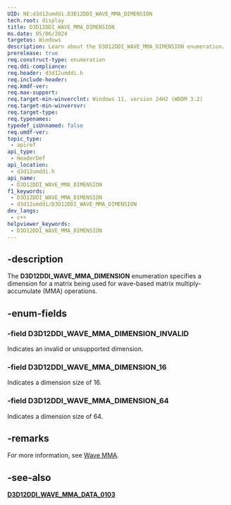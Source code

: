 ```yaml
---
UID: NE:d3d12umddi.D3D12DDI_WAVE_MMA_DIMENSION
tech.root: display
title: D3D12DDI_WAVE_MMA_DIMENSION
ms.date: 05/06/2024
targetos: Windows
description: Learn about the D3D12DDI_WAVE_MMA_DIMENSION enumeration.
prerelease: true
req.construct-type: enumeration
req.ddi-compliance: 
req.header: d3d12umddi.h
req.include-header: 
req.kmdf-ver: 
req.max-support: 
req.target-min-winverclnt: Windows 11, version 24H2 (WDDM 3.2)
req.target-min-winversvr: 
req.target-type: 
req.typenames: 
typedef_isUnnamed: false
req.umdf-ver: 
topic_type:
 - apiref
api_type:
 - HeaderDef
api_location:
 - d3d12umddi.h
api_name:
 - D3D12DDI_WAVE_MMA_DIMENSION
f1_keywords:
 - D3D12DDI_WAVE_MMA_DIMENSION
 - d3d12umddi/D3D12DDI_WAVE_MMA_DIMENSION
dev_langs:
 - c++
helpviewer_keywords:
 - D3D12DDI_WAVE_MMA_DIMENSION
---
```


## -description

The **D3D12DDI_WAVE_MMA_DIMENSION** enumeration specifies a dimension for a matrix being used for wave-based matrix multiply-accumulate (MMA) operations.

## -enum-fields

### -field D3D12DDI_WAVE_MMA_DIMENSION_INVALID

Indicates an invalid or unsupported dimension.

### -field D3D12DDI_WAVE_MMA_DIMENSION_16

Indicates a dimension size of 16.

### -field D3D12DDI_WAVE_MMA_DIMENSION_64

Indicates a dimension size of 64.

## -remarks

For more information, see [Wave MMA](https://microsoft.github.io/DirectX-Specs/d3d/HLSL_SM_6_x_WaveMatrix.html).

## -see-also

[**D3D12DDI_WAVE_MMA_DATA_0103**](ns-d3d12umddi-d3d12ddi_wave_mma_data_0103.md)
